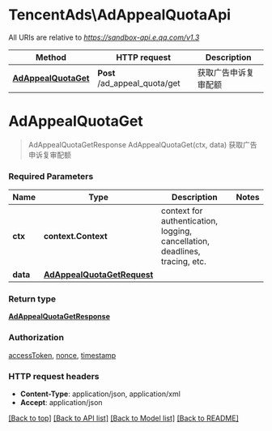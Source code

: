 # TencentAds\AdAppealQuotaApi

All URIs are relative to *https://sandbox-api.e.qq.com/v1.3*

Method | HTTP request | Description
------------- | ------------- | -------------
[**AdAppealQuotaGet**](AdAppealQuotaApi.md#AdAppealQuotaGet) | **Post** /ad_appeal_quota/get | 获取广告申诉复审配额


# **AdAppealQuotaGet**
> AdAppealQuotaGetResponse AdAppealQuotaGet(ctx, data)
获取广告申诉复审配额

### Required Parameters

Name | Type | Description  | Notes
------------- | ------------- | ------------- | -------------
 **ctx** | **context.Context** | context for authentication, logging, cancellation, deadlines, tracing, etc.
  **data** | [**AdAppealQuotaGetRequest**](AdAppealQuotaGetRequest.md)|  | 

### Return type

[**AdAppealQuotaGetResponse**](AdAppealQuotaGetResponse.md)

### Authorization

[accessToken](../README.md#accessToken), [nonce](../README.md#nonce), [timestamp](../README.md#timestamp)

### HTTP request headers

 - **Content-Type**: application/json, application/xml
 - **Accept**: application/json

[[Back to top]](#) [[Back to API list]](../README.md#documentation-for-api-endpoints) [[Back to Model list]](../README.md#documentation-for-models) [[Back to README]](../README.md)

